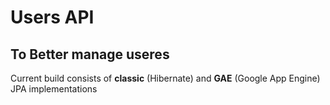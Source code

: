 Users API
=========

To Better manage useres
-----------------------

Current build consists of **classic** (Hibernate) and **GAE** (Google App Engine) JPA implementations